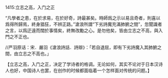 1415:立志之高，入门之正

“凡學者之患，在於求易，在於好奇，詩最甚矣。時師爲之示以易且奇者，則喜以爲得所歸焉，終身猖狂，不辨正路。”滄浪所謂“下劣詩魔充滿肺腑之間”，忽聞識者之言，以爲迂遠而闊於事情矣，終無改勵之心。是勿他矣，皆由立志之不高，與入門之不正也。

//严羽原话：宋．嚴羽《滄浪詩話．詩辯》：「若自退屈，即有下劣詩魔入其肺腑之間，由立志之不高也。」

【立志之高，入门之正，决定了学诗者的格调。无论如何，其实不论对于日本汉诗人也好，中国诗人也罢，在创作的时候都面临着一个怎样面对传统的问题。】
